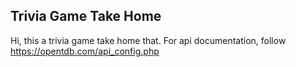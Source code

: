 ## Trivia Game Take Home

Hi, this a trivia game take home that. For api documentation, follow https://opentdb.com/api_config.php